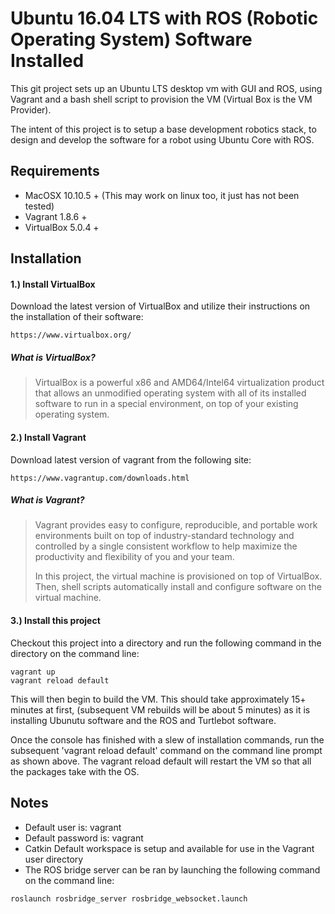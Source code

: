# Ubuntu 16.04 LTS with ROS (Robotic Operating System) Software Installed

This git project sets up an Ubuntu LTS desktop vm with GUI and ROS, using Vagrant and a
bash shell script to provision the VM (Virtual Box is the VM Provider).

The intent of this project is to setup a base development robotics stack, to
design and develop the software for a robot using Ubuntu Core with ROS.

## Requirements

* MacOSX 10.10.5 +  (This may work on linux too, it just has not been tested)
* Vagrant 1.8.6 +
* VirtualBox 5.0.4 +

## Installation

#### 1.) Install VirtualBox
Download the latest version of VirtualBox and utilize their instructions on the
installation of their software:
```
https://www.virtualbox.org/
```
##### What is VirtualBox?
> VirtualBox is a powerful x86 and AMD64/Intel64 virtualization product that allows an unmodified operating system with all of its installed software to run in a special environment, on top of your existing operating system.

#### 2.) Install Vagrant
Download latest version of vagrant from the following site:
```
https://www.vagrantup.com/downloads.html
```
##### What is Vagrant?
> Vagrant provides easy to configure, reproducible, and portable work environments built on top of industry-standard technology and controlled by a single consistent workflow to help maximize the productivity and flexibility of you and your team.
>
>In this project, the virtual machine is provisioned on top of VirtualBox. Then, shell scripts automatically install and configure software on the virtual machine.

#### 3.) Install this project
Checkout this project into a directory and run the following command in the directory on the command line:
```
vagrant up
vagrant reload default
```
This will then begin to build the VM. This should take approximately
15+ minutes at first, (subsequent VM rebuilds will be about 5 minutes) as it is installing Ubunutu software
and the ROS and Turtlebot software.

Once the console has finished with a slew of installation commands, run the subsequent 'vagrant reload default' command on the command line prompt as shown above. The vagrant reload default will restart the VM so that all
the packages take with the OS.

## Notes
* Default user is: vagrant
* Default password is: vagrant
* Catkin Default workspace is setup and available for use in the Vagrant user directory
* The ROS bridge server can be ran by launching the following command on the command line:
```
roslaunch rosbridge_server rosbridge_websocket.launch
```

